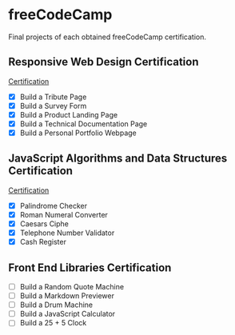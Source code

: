 # freeCodeCamp

Final projects of each obtained freeCodeCamp certification.

## Responsive Web Design Certification

[Certification](https://www.freecodecamp.org/certification/raiesbo/responsive-web-design)

- [x] Build a Tribute Page
- [x] Build a Survey Form
- [x] Build a Product Landing Page
- [x] Build a Technical Documentation Page
- [x] Build a Personal Portfolio Webpage

## JavaScript Algorithms and Data Structures Certification

[Certification](https://www.freecodecamp.org/certification/raiesbo/javascript-algorithms-and-data-structures)

- [x] Palindrome Checker
- [x] Roman Numeral Converter
- [x] Caesars Ciphe
- [x] Telephone Number Validator
- [x] Cash Register

## Front End Libraries Certification

- [ ] Build a Random Quote Machine
- [ ] Build a Markdown Previewer
- [ ] Build a Drum Machine
- [ ] Build a JavaScript Calculator
- [ ] Build a 25 + 5 Clock